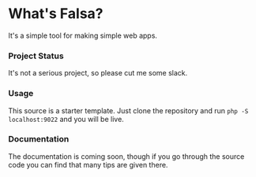# What's Falsa?
It's a simple tool for making simple web apps.

### Project Status
It's not a serious project, so please cut me some slack.

### Usage
This source is a starter template. Just clone the repository and run ```php -S localhost:9022``` and you will be live.

### Documentation
The documentation is coming soon, though if you go through the source code you can find that many tips are given there.
